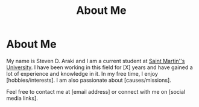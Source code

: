 ﻿---
title: "About Me"
permalink: /about/
header:
    overlay_image: /photos/better header.jpg
    caption: "North Cascades with the Milky Way"
---

<html>

<body>
    <h1>About Me</h1>
    <p>My name is Steven D. Araki and I am a current student at <a href="https://www.stmartin.edu/" taget="_blank">Saint Martin''s University</a>. 
    I have been working in this field for [X] years and have gained a lot of experience and knowledge in it. In my free time, 
    I enjoy [hobbies/interests]. I am also passionate about [causes/missions].</p>
    <p>Feel free to contact me at [email address] or connect with me on [social media links].</p>
</body>
</html>